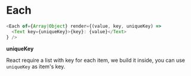 # Each

```js
<Each of={Array|Object} render={(value, key, uniqueKey) =>
  <Text key={uniqueKey}>{key}: {value}</Text>
} />
```

**uniqueKey**

React require a list with key for each item, we build it inside, you can use `uniqueKey` as item's key.
